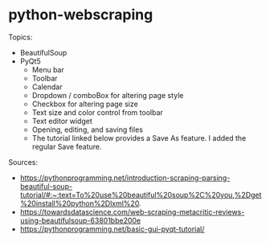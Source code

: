 # python-webscraping

Topics:
- BeautifulSoup
- PyQt5
  - Menu bar
  - Toolbar
  - Calendar
  - Dropdown / comboBox for altering page style
  - Checkbox for altering page size
  - Text size and color control from toolbar
  - Text editor widget
  - Opening, editing, and saving files
  - The tutorial linked below provides a Save As feature. I added the regular Save feature. 

Sources: 
- https://pythonprogramming.net/introduction-scraping-parsing-beautiful-soup-tutorial/#:~:text=To%20use%20beautiful%20soup%2C%20you,%2Dget%20install%20python%2Dlxml%20.
- https://towardsdatascience.com/web-scraping-metacritic-reviews-using-beautifulsoup-63801bbe200e
- https://pythonprogramming.net/basic-gui-pyqt-tutorial/
  
